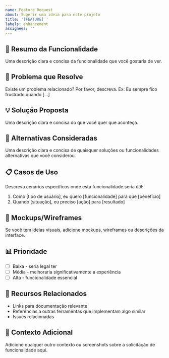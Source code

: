 ```yaml
---
name: Feature Request
about: Sugerir uma ideia para este projeto
title: '[FEATURE] '
labels: enhancement
assignees: ''
---
```


## 🚀 Resumo da Funcionalidade
Uma descrição clara e concisa da funcionalidade que você gostaria de ver.

## 🤔 Problema que Resolve
Existe um problema relacionado? Por favor, descreva.
Ex: Eu sempre fico frustrado quando [...]

## 💡 Solução Proposta
Uma descrição clara e concisa do que você quer que aconteça.

## 🔄 Alternativas Consideradas
Uma descrição clara e concisa de quaisquer soluções ou funcionalidades alternativas que você considerou.

## 📋 Casos de Uso
Descreva cenários específicos onde esta funcionalidade seria útil:
1. Como [tipo de usuário], eu quero [funcionalidade] para que [benefício]
2. Quando [situação], eu preciso [ação] para [resultado]

## 🎨 Mockups/Wireframes
Se você tem ideias visuais, adicione mockups, wireframes ou descrições da interface.

## 📊 Prioridade
- [ ] Baixa - seria legal ter
- [ ] Média - melhoraria significativamente a experiência
- [ ] Alta - funcionalidade essencial

## 🔗 Recursos Relacionados
- Links para documentação relevante
- Referências a outras ferramentas que implementam algo similar
- Issues relacionadas

## 📝 Contexto Adicional
Adicione qualquer outro contexto ou screenshots sobre a solicitação de funcionalidade aqui.